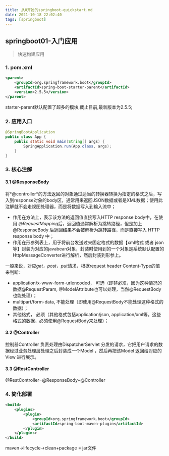 ```yaml
---
title: 从0开始的springboot-quickstart.md
date: 2021-10-18 22:02:40
tags: [springboot]
---
```

## springboot01-入门应用

> 快速构建应用

### 1. pom.xml

```xml
<parent>
    <groupId>org.springframework.boot</groupId>
    <artifactId>spring-boot-starter-parent</artifactId>
    <version>2.5.5</version>
</parent>
```

starter-parent默认配置了超多的模块,截止目前,最新版本为2.5.5;

### 2. 应用入口

```java
@SpringBootApplication
public class App {
	public static void main(String[] args) {
		SpringApplication.run(App.class, args);
	}
}
```

### 3. 核心注解

#### 3.1 @ResponseBody

将*@controller*的方法返回的对象通过适当的转换器转换为指定的格式之后，写入到response对象的body区，通常用来返回JSON数据或者是XML数据；使用此注解就不会走视图处理器，而是将数据写入到输入流中；

- 作用在方法上，表示该方法的返回值直接写入HTTP response body中，在使用 *@RequestMapping*后，返回值通常解析为跳转路径，但是加上 @ResponseBody 后返回结果不会被解析为跳转路径，而是直接写入 HTTP response body 中；
- 作用在形参列表上，用于将前台发送过来固定格式的数据【xml格式 或者 json等】封装为对应的javabean对象，封装时使用到的一个对象是系统默认配置的HttpMessageConverter进行解析，然后封装到形参上。

一般来说，对应*get，post，put*请求，根据request header Content-Type的值来判断:    

- application/x-www-form-urlencoded， 可选（即非必须，因为这种情况的数据@RequestParam, @ModelAttribute也可以处理，当然@RequestBody也能处理）； 
- multipart/form-data, 不能处理（即使用@RequestBody不能处理这种格式的数据）； 
- 其他格式， 必须（其他格式包括application/json, application/xml等。这些格式的数据，必须使用@RequestBody来处理）；

#### 3.2 @Controller

控制器Controller 负责处理由DispatcherServlet 分发的请求，它把用户请求的数据经过业务处理层处理之后封装成一个Model ，然后再把该Model 返回给对应的View 进行展示。

#### 3.3 @RestController

@RestController=@ResponseBody+@Controller

### 4. 简化部署

```xml
<build>
    <plugins>
        <plugin>
            <groupId>org.springframework.boot</groupId>
            <artifactId>spring-boot-maven-plugin</artifactId>
        </plugin>
    </plugins>
</build>
```

maven->lifecycle->clean+package = jar文件
